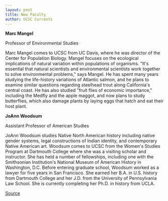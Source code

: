 ```yaml
---
layout: post
title: New Faculty
author: UCSC Currents
---
```


**Marc Mangel**

Professor of Environmental Studies  

Marc Mangel comes to UCSC from UC Davis, where he was director of the Center for Population Biology. Mangel focuses on the ecological implications of natural variation within populations of organisms. "It's essential that natural scientists and environmental scientists work together to solve environmental problems," says Mangel. He has spent many years studying the life-history variations of Atlantic salmon, and he plans to examine similar questions regarding steelhead trout along California's central coast. He has also studied "fruit flies of economic importance," including the Medfly and the apple maggot, and now plans to study butterflies, which also damage plants by laying eggs that hatch and eat their host plant.

**JoAnn Woodsum**

Assistant Professor of American Studies  

JoAnn Woodsum studies Native North American history including native gender systems, legal constructions of Indian identity, and contemporary Native American art. Woodsum comes to UCSC from the Women's Studies Program at Dartmouth College where she was a visiting scholar and instructor. She has held a number of fellowships, including one with the Smithsonian Institution's National Museum of American History in Washington, D.C. Before entering graduate school, Woodsum worked as a lawyer for five years in San Francisco. She earned her B.A. in U.S. history from Dartmouth College and her J.D. from the University of Pennsylvania Law School. She is currently completing her Ph.D. in history from UCLA.  

[Source](http://www1.ucsc.edu/oncampus/currents/96-10-14/newfac.htm "Permalink to New Faculty")
